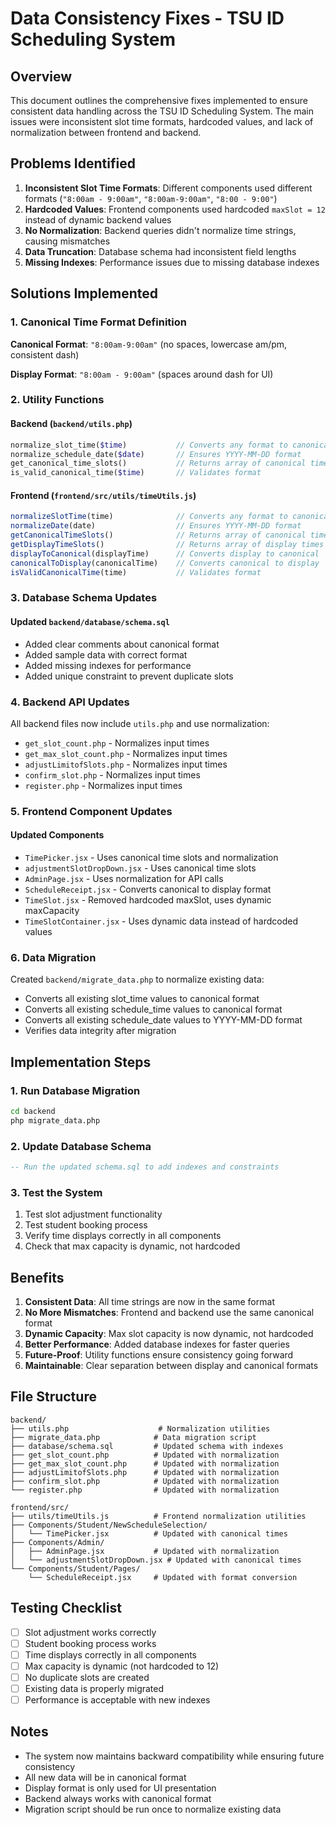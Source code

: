 # Data Consistency Fixes - TSU ID Scheduling System

## Overview

This document outlines the comprehensive fixes implemented to ensure consistent data handling across the TSU ID Scheduling System. The main issues were inconsistent slot time formats, hardcoded values, and lack of normalization between frontend and backend.

## Problems Identified

1. **Inconsistent Slot Time Formats**: Different components used different formats (`"8:00am - 9:00am"`, `"8:00am-9:00am"`, `"8:00 - 9:00"`)
2. **Hardcoded Values**: Frontend components used hardcoded `maxSlot = 12` instead of dynamic backend values
3. **No Normalization**: Backend queries didn't normalize time strings, causing mismatches
4. **Data Truncation**: Database schema had inconsistent field lengths
5. **Missing Indexes**: Performance issues due to missing database indexes

## Solutions Implemented

### 1. Canonical Time Format Definition

**Canonical Format**: `"8:00am-9:00am"` (no spaces, lowercase am/pm, consistent dash)

**Display Format**: `"8:00am - 9:00am"` (spaces around dash for UI)

### 2. Utility Functions

#### Backend (`backend/utils.php`)
```php
normalize_slot_time($time)           // Converts any format to canonical
normalize_schedule_date($date)       // Ensures YYYY-MM-DD format
get_canonical_time_slots()           // Returns array of canonical times
is_valid_canonical_time($time)       // Validates format
```

#### Frontend (`frontend/src/utils/timeUtils.js`)
```javascript
normalizeSlotTime(time)              // Converts any format to canonical
normalizeDate(date)                  // Ensures YYYY-MM-DD format
getCanonicalTimeSlots()              // Returns array of canonical times
getDisplayTimeSlots()                // Returns array of display times
displayToCanonical(displayTime)      // Converts display to canonical
canonicalToDisplay(canonicalTime)    // Converts canonical to display
isValidCanonicalTime(time)           // Validates format
```

### 3. Database Schema Updates

#### Updated `backend/database/schema.sql`
- Added clear comments about canonical format
- Added sample data with correct format
- Added missing indexes for performance
- Added unique constraint to prevent duplicate slots

### 4. Backend API Updates

All backend files now include `utils.php` and use normalization:

- `get_slot_count.php` - Normalizes input times
- `get_max_slot_count.php` - Normalizes input times  
- `adjustLimitofSlots.php` - Normalizes input times
- `confirm_slot.php` - Normalizes input times
- `register.php` - Normalizes input times

### 5. Frontend Component Updates

#### Updated Components
- `TimePicker.jsx` - Uses canonical time slots and normalization
- `adjustmentSlotDropDown.jsx` - Uses canonical time slots
- `AdminPage.jsx` - Uses normalization for API calls
- `ScheduleReceipt.jsx` - Converts canonical to display format
- `TimeSlot.jsx` - Removed hardcoded maxSlot, uses dynamic maxCapacity
- `TimeSlotContainer.jsx` - Uses dynamic data instead of hardcoded values

### 6. Data Migration

Created `backend/migrate_data.php` to normalize existing data:
- Converts all existing slot_time values to canonical format
- Converts all existing schedule_time values to canonical format
- Converts all existing schedule_date values to YYYY-MM-DD format
- Verifies data integrity after migration

## Implementation Steps

### 1. Run Database Migration
```bash
cd backend
php migrate_data.php
```

### 2. Update Database Schema
```sql
-- Run the updated schema.sql to add indexes and constraints
```

### 3. Test the System
1. Test slot adjustment functionality
2. Test student booking process
3. Verify time displays correctly in all components
4. Check that max capacity is dynamic, not hardcoded

## Benefits

1. **Consistent Data**: All time strings are now in the same format
2. **No More Mismatches**: Frontend and backend use the same canonical format
3. **Dynamic Capacity**: Max slot capacity is now dynamic, not hardcoded
4. **Better Performance**: Added database indexes for faster queries
5. **Future-Proof**: Utility functions ensure consistency going forward
6. **Maintainable**: Clear separation between display and canonical formats

## File Structure

```
backend/
├── utils.php                    # Normalization utilities
├── migrate_data.php            # Data migration script
├── database/schema.sql         # Updated schema with indexes
├── get_slot_count.php          # Updated with normalization
├── get_max_slot_count.php      # Updated with normalization
├── adjustLimitofSlots.php      # Updated with normalization
├── confirm_slot.php            # Updated with normalization
└── register.php                # Updated with normalization

frontend/src/
├── utils/timeUtils.js          # Frontend normalization utilities
├── Components/Student/NewScheduleSelection/
│   └── TimePicker.jsx          # Updated with canonical times
├── Components/Admin/
│   ├── AdminPage.jsx           # Updated with normalization
│   └── adjustmentSlotDropDown.jsx # Updated with canonical times
└── Components/Student/Pages/
    └── ScheduleReceipt.jsx     # Updated with format conversion
```

## Testing Checklist

- [ ] Slot adjustment works correctly
- [ ] Student booking process works
- [ ] Time displays correctly in all components
- [ ] Max capacity is dynamic (not hardcoded to 12)
- [ ] No duplicate slots are created
- [ ] Existing data is properly migrated
- [ ] Performance is acceptable with new indexes

## Notes

- The system now maintains backward compatibility while ensuring future consistency
- All new data will be in canonical format
- Display format is only used for UI presentation
- Backend always works with canonical format
- Migration script should be run once to normalize existing data 